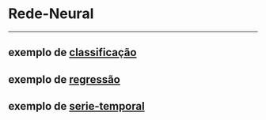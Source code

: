 # Rede-Neural

<hr>

## exemplo de [classificação](https://github.com/fernandobd42/rede-neural/tree/master/classifica%C3%A7ao)
## exemplo de [regressão](https://github.com/fernandobd42/rede-neural/tree/master/regressao)
## exemplo de [serie-temporal](https://github.com/fernandobd42/rede-neural/tree/master/serie-temporal)
